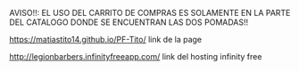 AVISO!!: EL USO DEL CARRITO DE COMPRAS ES SOLAMENTE EN LA PARTE DEL CATALOGO DONDE SE ENCUENTRAN LAS DOS POMADAS!!

https://matiastito14.github.io/PF-Tito/ link de la page

http://legionbarbers.infinityfreeapp.com/ link del hosting infinity free
